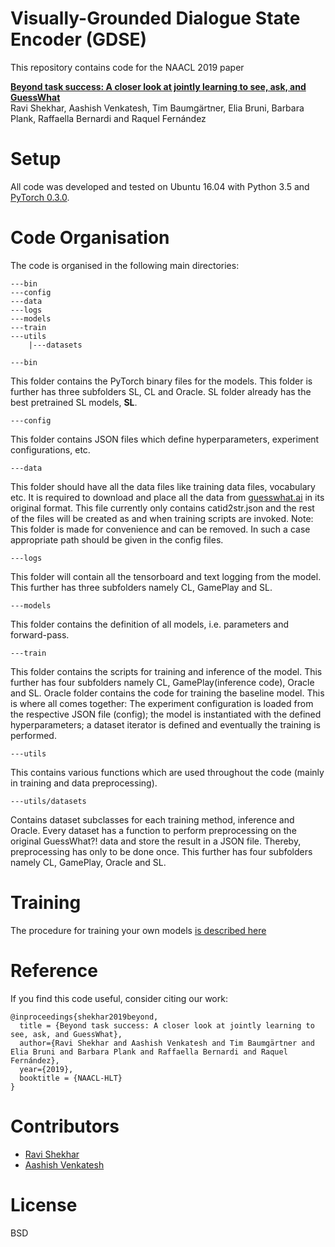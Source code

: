 # Visually-Grounded Dialogue State Encoder (GDSE)
This repository contains code for the NAACL 2019 paper

**[Beyond task success: A closer look at jointly learning to see, ask, and GuessWhat](https://arxiv.org/abs/1809.03408)**  
Ravi Shekhar, Aashish Venkatesh, Tim Baumgärtner, Elia Bruni, Barbara Plank, Raffaella Bernardi and Raquel Fernández

# Setup
All code was developed and tested on Ubuntu 16.04 with Python 3.5 and [PyTorch 0.3.0](https://pytorch.org/get-started/previous-versions/). 

# Code Organisation
The code is organised in the following main directories: 


```
---bin
---config 
---data
---logs
---models
---train
---utils
    |---datasets
```

```
---bin
```
This folder contains the PyTorch binary files for the models. This folder is further has three subfolders SL, CL and Oracle. SL folder already has the best pretrained SL models, **SL**. 

```
---config
```
This folder contains JSON files which define hyperparameters, experiment configurations, etc.

```
---data
```
This folder should have all the data files like training data files, vocabulary etc. It is required to download and place all the data from [guesswhat.ai](http://guesswhat.ai) in its original format. This file currently only contains catid2str.json and the rest of the files will be created as and when training scripts are invoked. Note: This folder is made for convenience and can be removed. In such a case appropriate path should be given in the config files.

```
---logs
```
This folder will contain all the tensorboard and text logging from the model. This further has three subfolders namely CL, GamePlay and SL.

```
---models
```
This folder contains the definition of all models, i.e. parameters and forward-pass.
```
---train
```
This folder contains the scripts for training and inference of the model. This further has four subfolders namely CL, GamePlay(inference code), Oracle and SL. Oracle folder contains the code for training the baseline model. This is where all comes together: The experiment configuration is loaded from the respective JSON file (config); the model is instantiated with the defined hyperparameters; a dataset iterator is defined and eventually the training is performed.

```
---utils
```
This contains various functions which are used throughout the code (mainly in training and data preprocessing).

```
---utils/datasets
```
Contains dataset subclasses for each training method, inference and Oracle. Every dataset has a function to perform preprocessing on the original GuessWhat?! data and store the result in a JSON file. Thereby, preprocessing has only to be done once. This further has four subfolders namely CL, GamePlay, Oracle and SL. 

# Training

The procedure for training your own models [is described here](TRAINING.md)


# Reference

If you find this code useful, consider citing our work:

```
@inproceedings{shekhar2019beyond,
  title = {Beyond task success: A closer look at jointly learning to see, ask, and GuessWhat},
  author={Ravi Shekhar and Aashish Venkatesh and Tim Baumgärtner and Elia Bruni and Barbara Plank and Raffaella Bernardi and Raquel Fernández},
  year={2019},
  booktitle = {NAACL-HLT}
}
```

# Contributors

* [Ravi Shekhar](http://shekharravi.github.io)
* [Aashish Venkatesh](https://github.com/AashishV/)

# License

BSD

